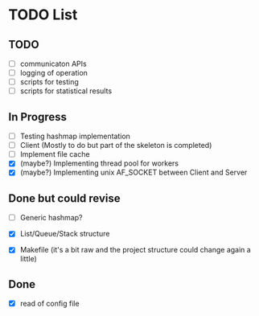 # TODO List

## TODO

 - [ ] communicaton APIs
 - [ ] logging of operation
 - [ ] scripts for testing
 - [ ] scripts for statistical results

## In Progress
 - [ ] Testing hashmap implementation
 - [ ] Client (Mostly to do but part of the skeleton is completed)
 - [ ] Implement file cache
 - [x] (maybe?) Implementing thread pool for workers
 - [x] (maybe?) Implementing unix AF_SOCKET between Client and Server

## Done but could revise
 - [ ] Generic hashmap?
 - [x] List/Queue/Stack structure
 - [x] Makefile (it's a bit raw and the project structure could change again a little)


## Done
 - [x] read of config file
